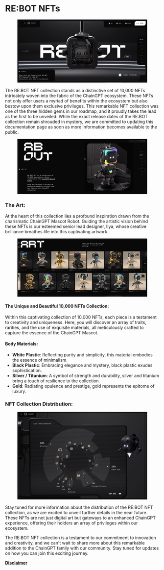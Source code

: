 # RE:BOT NFTs

<figure><img src="../.gitbook/assets/image (6).png" alt=""><figcaption></figcaption></figure>

The RE:BOT NFT collection stands as a distinctive set of 10,000 NFTs intricately woven into the fabric of the ChainGPT ecosystem. These NFTs not only offer users a myriad of benefits within the ecosystem but also bestow upon them exclusive privileges. This remarkable NFT collection was one of the three hidden gems in our roadmap, and it proudly takes the lead as the first to be unveiled. While the exact release dates of the RE:BOT collection remain shrouded in mystery, we are committed to updating this documentation page as soon as more information becomes available to the public.

<figure><img src="../.gitbook/assets/image (7).png" alt=""><figcaption></figcaption></figure>

### **The Art:**

At the heart of this collection lies a profound inspiration drawn from the charismatic ChainGPT Mascot Robot. Guiding the artistic vision behind these NFTs is our esteemed senior lead designer, Ilya, whose creative brilliance breathes life into this captivating artwork.

<figure><img src="../.gitbook/assets/image (8).png" alt=""><figcaption></figcaption></figure>

#### **The Unique and Beautiful 10,000 NFTs Collection:**

Within this captivating collection of 10,000 NFTs, each piece is a testament to creativity and uniqueness. Here, you will discover an array of traits, rarities, and the use of exquisite materials, all meticulously crafted to capture the essence of the ChainGPT Mascot.

#### **Body Materials:**

* **White Plastic**: Reflecting purity and simplicity, this material embodies the essence of minimalism.
* **Black Plastic**: Embracing elegance and mystery, black plastic exudes sophistication.
* **Silver / Titanium**: A symbol of strength and durability, silver and titanium bring a touch of resilience to the collection.
* **Gold**: Radiating opulence and prestige, gold represents the epitome of luxury.

### **NFT Collection Distribution:**

<figure><img src="../.gitbook/assets/image (9).png" alt=""><figcaption></figcaption></figure>

&#x20;Stay tuned for more information about the distribution of the RE:BOT NFT collection, as we are excited to unveil further details in the near future. These NFTs are not just digital art but gateways to an enhanced ChainGPT experience, offering their holders an array of privileges within our ecosystem.

The RE:BOT NFT collection is a testament to our commitment to innovation and creativity, and we can't wait to share more about this remarkable addition to the ChainGPT family with our community. Stay tuned for updates on how you can join this exciting journey.

[**Disclaimer**](../misc/legal-docs/disclaimer.md)
